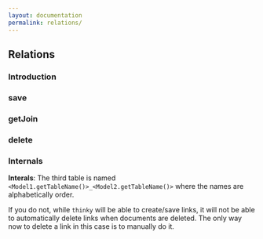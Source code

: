 ```yaml
---
layout: documentation
permalink: relations/
---
```


## Relations

### Introduction

### save

### getJoin

### delete

### Internals

__Interals__:
The third table is named `<Model1.getTableName()>_<Model2.getTableName()>` 
where the names are alphabetically order.  

If you do not, while `thinky` will be able to create/save links, it will not be able to
automatically delete links when documents are deleted.
The only way now to delete a link in this case is to manually do it.

